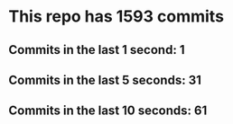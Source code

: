# This repo has 1593 commits

## Commits in the last 1 second: 1
## Commits in the last 5 seconds: 31
## Commits in the last 10 seconds: 61
